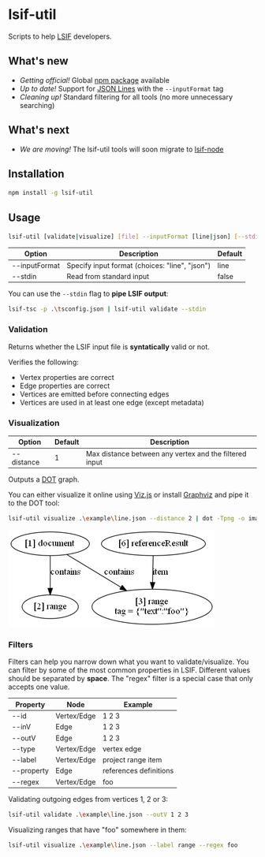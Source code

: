
# lsif-util

Scripts to help [LSIF](https://github.com/Microsoft/language-server-protocol/blob/master/indexFormat/specification.md) developers.

## What's new

* _Getting official!_ Global [npm package](https://www.npmjs.com/package/lsif-util) available
* _Up to date!_ Support for [JSON Lines](http://jsonlines.org/) with the `--inputFormat` tag
* _Cleaning up!_ Standard filtering for all tools (no more unnecessary searching)

## What's next

* _We are moving!_ The lsif-util tools will soon migrate to [lsif-node](https://github.com/microsoft/lsif-node)

## Installation

``` bash
npm install -g lsif-util
```

## Usage

``` bash
lsif-util [validate|visualize] [file] --inputFormat [line|json] [--stdin] [filters]
```

| Option        | Description                                    | Default |
|---------------|------------------------------------------------|---------|
| --inputFormat | Specify input format (choices: "line", "json") | line    |
| --stdin       | Read from standard input                       | false   |

You can use the `--stdin` flag to **pipe LSIF output**:
``` bash
lsif-tsc -p .\tsconfig.json | lsif-util validate --stdin
```

### Validation

Returns whether the LSIF input file is **syntatically** valid or not.

Verifies the following:

* Vertex properties are correct
* Edge properties are correct
* Vertices are emitted before connecting edges
* Vertices are used in at least one edge (except metadata)

### Visualization

| Option            | Default     | Description                                             |
|-------------------|-------------|---------------------------------------------------------|
| --distance        | 1           | Max distance between any vertex and the filtered input  |

Outputs a [DOT](https://graphviz.gitlab.io/_pages/doc/info/lang.html) graph.

You can either visualize it online using [Viz.js](http://viz-js.com/) or install [Graphviz](http://graphviz.org/) and pipe it to the DOT tool:

``` bash
lsif-util visualize .\example\line.json --distance 2 | dot -Tpng -o image.png
```

![graph example](image/graphviz.png)

### Filters

Filters can help you narrow down what you want to validate/visualize. You can filter by some of the most common properties in LSIF. Different values should be separated by **space**. The "regex" filter is a special case that only accepts one value.

| Property   | Node        | Example                |
|------------|-------------|------------------------|
| --id       | Vertex/Edge | 1 2 3                  |
| --inV      | Edge        | 1 2 3                  |
| --outV     | Edge        | 1 2 3                  |
| --type     | Vertex/Edge | vertex edge            |
| --label    | Vertex/Edge | project range item     |
| --property | Edge        | references definitions |
| --regex    | Vertex/Edge | foo                    |

Validating outgoing edges from vertices 1, 2 or 3:
``` bash
lsif-util validate .\example\line.json --outV 1 2 3
```

Visualizing ranges that have "foo" somewhere in them:
``` bash
lsif-util visualize .\example\line.json --label range --regex foo
```